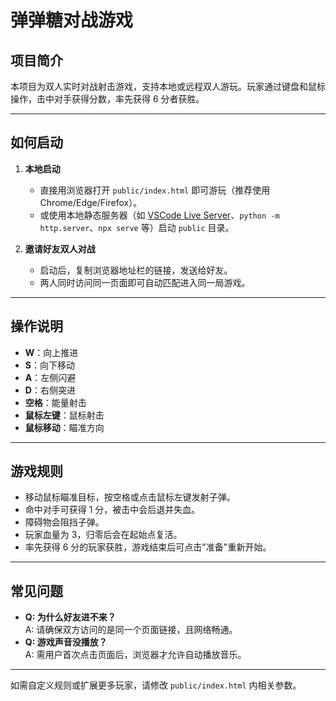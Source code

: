 # 弹弹糖对战游戏

## 项目简介

本项目为双人实时对战射击游戏，支持本地或远程双人游玩。玩家通过键盘和鼠标操作，击中对手获得分数，率先获得 6 分者获胜。

---

## 如何启动

1. **本地启动**

   - 直接用浏览器打开 `public/index.html` 即可游玩（推荐使用 Chrome/Edge/Firefox）。
   - 或使用本地静态服务器（如 [VSCode Live Server](https://marketplace.visualstudio.com/items?itemName=ritwickdey.LiveServer)、`python -m http.server`、`npx serve` 等）启动 `public` 目录。

2. **邀请好友双人对战**
   - 启动后，复制浏览器地址栏的链接，发送给好友。
   - 两人同时访问同一页面即可自动匹配进入同一局游戏。

---

## 操作说明

- **W**：向上推进
- **S**：向下移动
- **A**：左侧闪避
- **D**：右侧突进
- **空格**：能量射击
- **鼠标左键**：鼠标射击
- **鼠标移动**：瞄准方向

---

## 游戏规则

- 移动鼠标瞄准目标，按空格或点击鼠标左键发射子弹。
- 命中对手可获得 1 分，被击中会后退并失血。
- 障碍物会阻挡子弹。
- 玩家血量为 3，归零后会在起始点复活。
- 率先获得 6 分的玩家获胜，游戏结束后可点击"准备"重新开始。

---

## 常见问题

- **Q: 为什么好友进不来？**  
  A: 请确保双方访问的是同一个页面链接，且网络畅通。
- **Q: 游戏声音没播放？**  
  A: 需用户首次点击页面后，浏览器才允许自动播放音乐。

---

如需自定义规则或扩展更多玩家，请修改 `public/index.html` 内相关参数。
